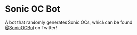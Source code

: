 # Sonic OC Bot

A bot that randomly generates Sonic OCs, which can be found [@SonicOCBot](https://twitter.com/SonicOCBot) on Twitter!
